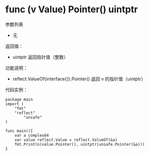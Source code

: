 # func (v Value) Pointer() uintptr

参数列表

- 无

返回值：

- uintptr 返回指针值（整数）

功能说明：

- reflect.ValueOf(interface{}).Pointer() 返回 v 的指针值（uintptr）

代码实例：
	
	package main
	import (
	    "fmt"
	    "reflect"
			"unsafe"
	)
	
	func main(){
		var a complex64
		var value reflect.Value = reflect.ValueOf(&a)
		fmt.Println(value.Pointer(), uintptr(unsafe.Pointer(&a)))
	}
